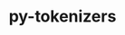 ---
title: "py-tokenizers"
layout: cache
categories: [package, develop]
meta: {"versions": ["0.19.1"], "compilers": ["apple-clang@=15.0.0", "gcc@=11.4.0"], "oss": ["ubuntu22.04", "ventura"], "platforms": ["darwin", "linux"], "targets": ["aarch64", "x86_64_v3"], "stacks": ["ml-darwin-aarch64-mps", "ml-linux-x86_64-cpu", "ml-linux-x86_64-cuda", "ml-linux-x86_64-rocm", "root"], "num_specs": 14, "num_specs_by_stack": {"root": 14, "ml-darwin-aarch64-mps": 7, "ml-linux-x86_64-rocm": 7, "ml-linux-x86_64-cpu": 7, "ml-linux-x86_64-cuda": 7}}
spec_details: [{"hash": "2tbpo47exnllj4ogjgdk4qyk5we2zrru", "compiler": "apple-clang@=15.0.0", "versions": ["0.19.1"], "os": "ventura", "platform": "darwin", "target": "aarch64", "variants": ["build_system=python_pip"], "stacks": ["root", "ml-darwin-aarch64-mps"], "size": "-", "tarball": "https://binaries.spack.io/develop/build_cache/darwin-ventura-aarch64/apple-clang-15.0.0/py-tokenizers-0.19.1/darwin-ventura-aarch64-apple-clang-15.0.0-py-tokenizers-0.19.1-2tbpo47exnllj4ogjgdk4qyk5we2zrru.spack"}, {"hash": "a5iw66wb7ghqbg6zpb7s3oswgbxp4qhu", "compiler": "apple-clang@=15.0.0", "versions": ["0.19.1"], "os": "ventura", "platform": "darwin", "target": "aarch64", "variants": ["build_system=python_pip"], "stacks": ["root", "ml-darwin-aarch64-mps"], "size": "-", "tarball": "https://binaries.spack.io/develop/build_cache/darwin-ventura-aarch64/apple-clang-15.0.0/py-tokenizers-0.19.1/darwin-ventura-aarch64-apple-clang-15.0.0-py-tokenizers-0.19.1-a5iw66wb7ghqbg6zpb7s3oswgbxp4qhu.spack"}, {"hash": "zicckt4rxlgvt34jv4dcr7p375jarqxm", "compiler": "apple-clang@=15.0.0", "versions": ["0.19.1"], "os": "ventura", "platform": "darwin", "target": "aarch64", "variants": ["build_system=python_pip"], "stacks": ["root", "ml-darwin-aarch64-mps"], "size": "-", "tarball": "https://binaries.spack.io/develop/build_cache/darwin-ventura-aarch64/apple-clang-15.0.0/py-tokenizers-0.19.1/darwin-ventura-aarch64-apple-clang-15.0.0-py-tokenizers-0.19.1-zicckt4rxlgvt34jv4dcr7p375jarqxm.spack"}, {"hash": "kjrr4k7to7vzpmdtafprtgqgyhwf3nli", "compiler": "apple-clang@=15.0.0", "versions": ["0.19.1"], "os": "ventura", "platform": "darwin", "target": "aarch64", "variants": ["build_system=python_pip"], "stacks": ["root", "ml-darwin-aarch64-mps"], "size": "-", "tarball": "https://binaries.spack.io/develop/build_cache/darwin-ventura-aarch64/apple-clang-15.0.0/py-tokenizers-0.19.1/darwin-ventura-aarch64-apple-clang-15.0.0-py-tokenizers-0.19.1-kjrr4k7to7vzpmdtafprtgqgyhwf3nli.spack"}, {"hash": "ovrlxpz7cvof72n3kvvbazc6p6ff4j2z", "compiler": "apple-clang@=15.0.0", "versions": ["0.19.1"], "os": "ventura", "platform": "darwin", "target": "aarch64", "variants": ["build_system=python_pip"], "stacks": ["root", "ml-darwin-aarch64-mps"], "size": "-", "tarball": "https://binaries.spack.io/develop/build_cache/darwin-ventura-aarch64/apple-clang-15.0.0/py-tokenizers-0.19.1/darwin-ventura-aarch64-apple-clang-15.0.0-py-tokenizers-0.19.1-ovrlxpz7cvof72n3kvvbazc6p6ff4j2z.spack"}, {"hash": "3clmkmr6yevgw5wddv7vxb2tg6hm6xu2", "compiler": "apple-clang@=15.0.0", "versions": ["0.19.1"], "os": "ventura", "platform": "darwin", "target": "aarch64", "variants": ["build_system=python_pip"], "stacks": ["root", "ml-darwin-aarch64-mps"], "size": "-", "tarball": "https://binaries.spack.io/develop/build_cache/darwin-ventura-aarch64/apple-clang-15.0.0/py-tokenizers-0.19.1/darwin-ventura-aarch64-apple-clang-15.0.0-py-tokenizers-0.19.1-3clmkmr6yevgw5wddv7vxb2tg6hm6xu2.spack"}, {"hash": "52iiblnacjnsiat224ecqq6jl7j3d2id", "compiler": "apple-clang@=15.0.0", "versions": ["0.19.1"], "os": "ventura", "platform": "darwin", "target": "aarch64", "variants": ["build_system=python_pip"], "stacks": ["root", "ml-darwin-aarch64-mps"], "size": "-", "tarball": "https://binaries.spack.io/develop/build_cache/darwin-ventura-aarch64/apple-clang-15.0.0/py-tokenizers-0.19.1/darwin-ventura-aarch64-apple-clang-15.0.0-py-tokenizers-0.19.1-52iiblnacjnsiat224ecqq6jl7j3d2id.spack"}, {"hash": "2k4s4tvyjow3pwuquugvk72wv7hbx6j4", "compiler": "gcc@=11.4.0", "versions": ["0.19.1"], "os": "ubuntu22.04", "platform": "linux", "target": "x86_64_v3", "variants": ["build_system=python_pip"], "stacks": ["ml-linux-x86_64-rocm", "root", "ml-linux-x86_64-cpu", "ml-linux-x86_64-cuda"], "size": "-", "tarball": "https://binaries.spack.io/develop/build_cache/linux-ubuntu22.04-x86_64_v3/gcc-11.4.0/py-tokenizers-0.19.1/linux-ubuntu22.04-x86_64_v3-gcc-11.4.0-py-tokenizers-0.19.1-2k4s4tvyjow3pwuquugvk72wv7hbx6j4.spack"}, {"hash": "lt7r2dfi34ndevxj56gqu4nq347ceo5n", "compiler": "gcc@=11.4.0", "versions": ["0.19.1"], "os": "ubuntu22.04", "platform": "linux", "target": "x86_64_v3", "variants": ["build_system=python_pip"], "stacks": ["ml-linux-x86_64-rocm", "root", "ml-linux-x86_64-cpu", "ml-linux-x86_64-cuda"], "size": "-", "tarball": "https://binaries.spack.io/develop/build_cache/linux-ubuntu22.04-x86_64_v3/gcc-11.4.0/py-tokenizers-0.19.1/linux-ubuntu22.04-x86_64_v3-gcc-11.4.0-py-tokenizers-0.19.1-lt7r2dfi34ndevxj56gqu4nq347ceo5n.spack"}, {"hash": "xxywof4agn5akcxs6lcgqdlafq5c6imb", "compiler": "gcc@=11.4.0", "versions": ["0.19.1"], "os": "ubuntu22.04", "platform": "linux", "target": "x86_64_v3", "variants": ["build_system=python_pip"], "stacks": ["ml-linux-x86_64-rocm", "root", "ml-linux-x86_64-cpu", "ml-linux-x86_64-cuda"], "size": "-", "tarball": "https://binaries.spack.io/develop/build_cache/linux-ubuntu22.04-x86_64_v3/gcc-11.4.0/py-tokenizers-0.19.1/linux-ubuntu22.04-x86_64_v3-gcc-11.4.0-py-tokenizers-0.19.1-xxywof4agn5akcxs6lcgqdlafq5c6imb.spack"}, {"hash": "4vihtvyohmpxwo7deqghdgudl2a3xck3", "compiler": "gcc@=11.4.0", "versions": ["0.19.1"], "os": "ubuntu22.04", "platform": "linux", "target": "x86_64_v3", "variants": ["build_system=python_pip"], "stacks": ["ml-linux-x86_64-rocm", "root", "ml-linux-x86_64-cpu", "ml-linux-x86_64-cuda"], "size": "-", "tarball": "https://binaries.spack.io/develop/build_cache/linux-ubuntu22.04-x86_64_v3/gcc-11.4.0/py-tokenizers-0.19.1/linux-ubuntu22.04-x86_64_v3-gcc-11.4.0-py-tokenizers-0.19.1-4vihtvyohmpxwo7deqghdgudl2a3xck3.spack"}, {"hash": "huxjyqxnjollsy5bsk2kkljx6i4ldkzm", "compiler": "gcc@=11.4.0", "versions": ["0.19.1"], "os": "ubuntu22.04", "platform": "linux", "target": "x86_64_v3", "variants": ["build_system=python_pip"], "stacks": ["ml-linux-x86_64-rocm", "root", "ml-linux-x86_64-cpu", "ml-linux-x86_64-cuda"], "size": "-", "tarball": "https://binaries.spack.io/develop/build_cache/linux-ubuntu22.04-x86_64_v3/gcc-11.4.0/py-tokenizers-0.19.1/linux-ubuntu22.04-x86_64_v3-gcc-11.4.0-py-tokenizers-0.19.1-huxjyqxnjollsy5bsk2kkljx6i4ldkzm.spack"}, {"hash": "hnlix4e4dme5tupppf2holjegmzfjwv7", "compiler": "gcc@=11.4.0", "versions": ["0.19.1"], "os": "ubuntu22.04", "platform": "linux", "target": "x86_64_v3", "variants": ["build_system=python_pip"], "stacks": ["ml-linux-x86_64-rocm", "root", "ml-linux-x86_64-cpu", "ml-linux-x86_64-cuda"], "size": "-", "tarball": "https://binaries.spack.io/develop/build_cache/linux-ubuntu22.04-x86_64_v3/gcc-11.4.0/py-tokenizers-0.19.1/linux-ubuntu22.04-x86_64_v3-gcc-11.4.0-py-tokenizers-0.19.1-hnlix4e4dme5tupppf2holjegmzfjwv7.spack"}, {"hash": "sde3knk6ymcqq7h3rffvzgjwrh52crhd", "compiler": "gcc@=11.4.0", "versions": ["0.19.1"], "os": "ubuntu22.04", "platform": "linux", "target": "x86_64_v3", "variants": ["build_system=python_pip"], "stacks": ["ml-linux-x86_64-rocm", "root", "ml-linux-x86_64-cpu", "ml-linux-x86_64-cuda"], "size": "-", "tarball": "https://binaries.spack.io/develop/build_cache/linux-ubuntu22.04-x86_64_v3/gcc-11.4.0/py-tokenizers-0.19.1/linux-ubuntu22.04-x86_64_v3-gcc-11.4.0-py-tokenizers-0.19.1-sde3knk6ymcqq7h3rffvzgjwrh52crhd.spack"}]
---
